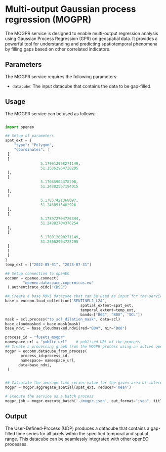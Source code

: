 # Multi-output Gaussian process regression (MOGPR)

The MOGPR service is designed to enable multi-output regression analysis using Gaussian Process Regression (GPR) on geospatial data. It provides a powerful tool for understanding and predicting spatiotemporal phenomena by filling gaps based on other correlated indicators.

## Parameters

The MOGPR service requires the following parameters:

- `datacube`: The input datacube that contains the data to be gap-filled.

## Usage

The MOGPR service can be used as follows:

```python

import openeo

## Setup of parameters
spat_ext = {
    "type": "Polygon",
    "coordinates": [
 [
 [
                5.170012098271149,
                51.25062964728295
 ],
 [
                5.17085904378298,
                51.24882567194015
 ],
 [
                5.17857421368097,
                51.2468515482926
 ],
 [
                5.178972704726344,
                51.24982704376254
 ],
 [
                5.170012098271149,
                51.25062964728295
 ]
 ]
 ]
}
temp_ext = ["2022-05-01", "2023-07-31"]

## Setup connection to openEO
eoconn = openeo.connect(
        "openeo.dataspace.copernicus.eu"
 ).authenticate_oidc("CDSE")

## Create a base NDVI datacube that can be used as input for the service
base = eoconn.load_collection('SENTINEL2_L2A',
                                  spatial_extent=spat_ext,
                                  temporal_extent=temp_ext,
                                  bands=["B04", "B08", "SCL"])
mask = scl.process("to_scl_dilation_mask", data=scl)
base_cloudmasked = base.mask(mask)
base_ndvi = base_cloudmasked.ndvi(red="B04", nir="B08")

process_id = "fusets_mogpr"
namespace_url = "public_url"    # publised URL of the process
## Create a processing graph from the MOGPR process using an active openEO connection
mogpr = eoconn.datacube_from_process(
       process_id=process_id,
       namespace= namespace_url,
      data=base_ndvi, 
 )


## Calculate the average time series value for the given area of interest
mogpr = mogpr.aggregate_spatial(spat_ext, reducer='mean')

# Execute the service as a batch process
mogpr_job = mogpr.execute_batch('./mogpr.json', out_format="json", title=f'FuseTS - MOGPR') 

```

## Output

The User-Defined-Process (UDP) produces a datacube that contains a gap-filled time series for all pixels within the specified temporal and spatial range. This datacube can be seamlessly integrated with other openEO processes.